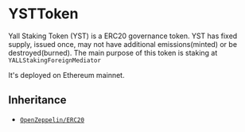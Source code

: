 # YSTToken

Yall Staking Token (YST) is a ERC20 governance token.
YST has fixed supply, issued once, may not have additional emissions(minted) or be destroyed(burned).
The main purpose of this token is staking at `YALLStakingForeignMediator`

It's deployed on Ethereum mainnet.

## Inheritance

* [`OpenZeppelin/ERC20`](https://github.com/OpenZeppelin/openzeppelin-contracts/blob/v2.5.0/contracts/token/ERC20/ERC20.sol)
